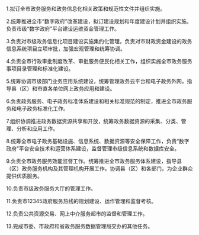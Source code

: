 1.拟订全市政务服务和政务信息化相关政策和规范性文件并组织实施。

2.统筹推进全市“数字政府”改革建设，拟订建设规划和年度建设计划并组织实施。负责市级“数字政府”平台建设运维资金管理工作。

3.负责对市级政务信息化项目建设实施集约化管理，负责对市财政资金建设的政务信息系统项目立项审批，加强宏观管理和统筹协调。

4.负责全市行政审批制度改革、审批服务便民化相关工作，组织实施全市政务服务事项目录管理和标准化建设。

5.统筹协调市级部门业务应用系统建设，统筹管理政务云平台和电子政务外网，指导县（区）和市直各单位网上政务应用和建设。

6.负责政务服务、电子政务标准体系建设和相关标准规范的制定，推进全市政务服务和电子政务标准化工作。

7.组织协调推进政务数据资源共享和开放，统筹政务数据资源的采集、分类、管理、分析和应用工作。

8.统筹全市电子政务基础设施、信息系统、数据资源等安全保障工作，负责“数字政府”平台安全技术和运营体系建设，监督管理市级信息系统和数据库安全。

9.负责全市政务服务效能监督工作。统筹推进全市政务服务体系建设，指导县（区）政务服务机构及其管理机构开展工作。协调县（区）和各部门，为企业群众提供优质服务。

10.负责市级政务服务大厅的管理工作。

11.负责市12345政府服务热线的规划建设、运作管理和监督考核。

12.负责公共资源交易、网上中介服务超市的监督和管理工作。

13.完成市委、市政府和省政务服务数据管理局交办的其他任务。